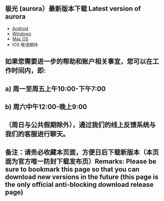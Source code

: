 
## 极光 (aurora）最新版本下载 Latest version of aurora
- <a href="https://www.huachibj.com/static_2021/d/3.0.6/aurora-v3.0.6s-release.apk"> Android </a>
- <a href="https://www.huachibj.com/static_2021/d/3.0.4/aurora-v3.0.4s-release.exe"> Windows </a>
- <a href="https://www.huachibj.com/static_2021/d/3.0.2/aurora-v3.0.2s-release-1.pkg"> Mac OS </a>
- IOS 敬请期待 </br>
## 如果您需要进一步的帮助和账户相关事宜，您可以在工作时间内，即:
## a) 周一至周五上午10:00-下午7:00
## b) 周六中午12:00-晚上9:00
## （周日与公共假期除外），通过我们的线上反馈系统与我们的客服进行聊天。
## 备注：请务必收藏本页面，方便日后下载新版本（本页面为官方唯一防封下载发布页）Remarks: Please be sure to bookmark this page so that you can download new versions in the future (this page is the only official anti-blocking download release page)
